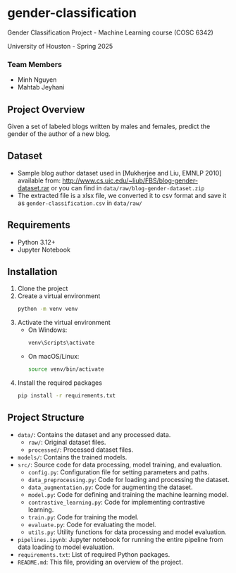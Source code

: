 # gender-classification

Gender Classification Project - Machine Learning course (COSC 6342)

University of Houston - Spring 2025

### Team Members

- Minh Nguyen
- Mahtab Jeyhani

## Project Overview

Given a set of labeled blogs written by males and females, predict
the gender of the author of a new blog.

## Dataset

- Sample blog author dataset used in [Mukherjee and Liu, EMNLP 2010] available
  from: http://www.cs.uic.edu/~liub/FBS/blog-gender-dataset.rar
  or you can find in `data/raw/blog-gender-dataset.zip`
- The extracted file is a xlsx file, we converted it to csv format and save it as
  `gender-classification.csv` in `data/raw/`

## Requirements

- Python 3.12+
- Jupyter Notebook

## Installation

1. Clone the project
2. Create a virtual environment
   ```bash
   python -m venv venv
   ```
3. Activate the virtual environment
   - On Windows:
     ```bash
     venv\Scripts\activate
     ```
   - On macOS/Linux:
     ```bash
     source venv/bin/activate
     ```
4. Install the required packages
   ```bash
   pip install -r requirements.txt
   ```

## Project Structure

- `data/`: Contains the dataset and any processed data.
  - `raw/`: Original dataset files.
  - `processed/`: Processed dataset files.
- `models/`: Contains the trained models.
- `src/`: Source code for data processing, model training, and evaluation.
  - `config.py`: Configuration file for setting parameters and paths.
  - `data_preprocessing.py`: Code for loading and processing the dataset.
  - `data_augmentation.py`: Code for augmenting the dataset.
  - `model.py`: Code for defining and training the machine learning model.
  - `contrastive_learning.py`: Code for implementing contrastive learning.
  - `train.py`: Code for training the model.
  - `evaluate.py`: Code for evaluating the model.
  - `utils.py`: Utility functions for data processing and model evaluation.
- `pipelines.ipynb`: Jupyter notebook for running the entire pipeline from data loading to model evaluation.
- `requirements.txt`: List of required Python packages.
- `README.md`: This file, providing an overview of the project.
